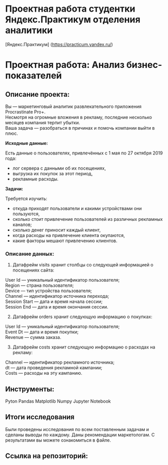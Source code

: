 # **Проектная работа студентки Яндекс.Практикум отделения аналитики**
[Яндекс.Практикум] (https://practicum.yandex.ru/)

#  Проектная работа: Анализ бизнес-показателей

## Описание проекта:
Вы — маркетинговый аналитик развлекательного приложения Procrastinate Pro+.     
Несмотря на огромные вложения в рекламу, последние несколько месяцев компания терпит убытки.     
Ваша задача — разобраться в причинах и помочь компании выйти в плюс.      
  
    
**Исходные данные:** 
    
Есть данные о пользователях, привлечённых с 1 мая по 27 октября 2019 года:  
  
 - лог сервера с данными об их посещениях,  
 - выгрузка их покупок за этот период,  
 - рекламные расходы.  
    
**Задачи:**   
      
Требуется изучить:  

 - откуда приходят пользователи и какими устройствами они пользуются,
 - сколько стоит привлечение пользователей из различных рекламных каналов;
 - сколько денег приносит каждый клиент,
 - когда расходы на привлечение клиента окупаются,
 - какие факторы мешают привлечению клиентов.
    


### Описание данных:
1. Датафрейм visits хранит столбцы со следующей информацией о посещениях сайта:  

User Id — уникальный идентификатор пользователя;  
Region — страна пользователя;   
Device — тип устройства пользователя;  
Channel — идентификатор источника перехода;  
Session Start — дата и время начала сессии;  
Session End — дата и время окончания сессии. 

2. Датафрейм orders хранит следующую информацию о покупках:  

User Id — уникальный идентификатор пользователя;  
Event Dt — дата и время покупки;  
Revenue — сумма заказа.  

3. Датафрейм costs хранит следующую информацию о расходах на рекламу:  

Channel — идентификатор рекламного источника;  
dt — дата проведения рекламной кампании;  
Costs — расходы на эту кампанию.  

## Инструменты:
Pyton
Pandas
Matplotlib
Numpy
Jupyter Notebook

## Итоги исследования
Были проведены исследования по всем поставленным задачам и сделаны выводы по каждому. 
Даны рекомендации маркетологам.
С результатами вы можете ознакомиться в файле.

## Ссылка на репозиторий: 
